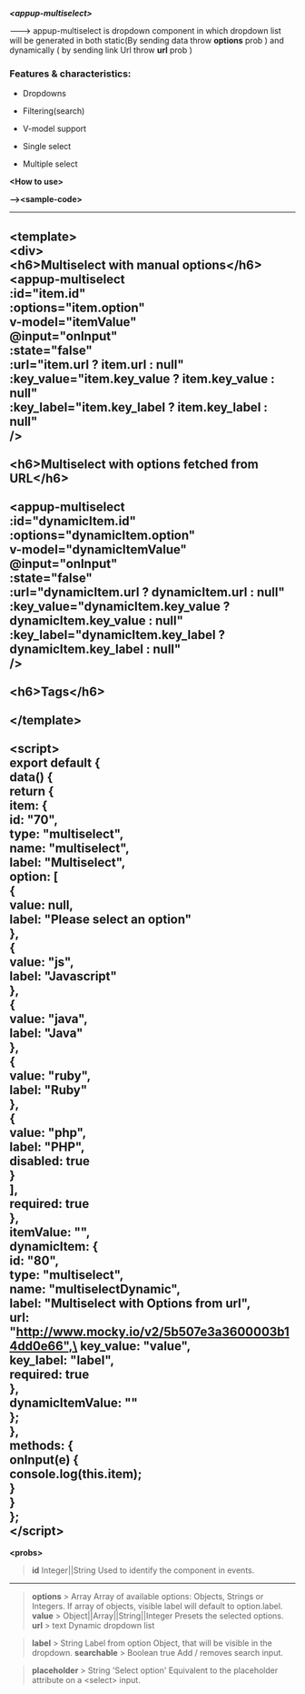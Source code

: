***&lt;appup-multiselect&gt;***

---&gt; appup-multiselect is dropdown component in which dropdown list
will be generated in both static(By sending data throw **options** prob
) and dynamically ( by sending link Url throw **url** prob )

### **Features & characteristics:**

-   Dropdowns

-   Filtering(search)

-   V-model support

-   Single select

-   Multiple select

**&lt;How to use&gt;**

**--&gt;&lt;sample-code&gt;**

  -----------------------------------------------------------------------
  &lt;template&gt;\
  &lt;div&gt;\
  &lt;h6&gt;Multiselect with manual options&lt;/h6&gt;\
  &lt;appup-multiselect\
  :id="item.id"\
  :options="item.option"\
  v-model="itemValue"\
  @input="onInput"\
  :state="false"\
  :url="item.url ? item.url : null"\
  :key\_value="item.key\_value ? item.key\_value : null"\
  :key\_label="item.key\_label ? item.key\_label : null"\
  /&gt;\
  \
  &lt;h6&gt;Multiselect with options fetched from URL&lt;/h6&gt;\
  \
  &lt;appup-multiselect\
  :id="dynamicItem.id"\
  :options="dynamicItem.option"\
  v-model="dynamicItemValue"\
  @input="onInput"\
  :state="false"\
  :url="dynamicItem.url ? dynamicItem.url : null"\
  :key\_value="dynamicItem.key\_value ? dynamicItem.key\_value : null"\
  :key\_label="dynamicItem.key\_label ? dynamicItem.key\_label : null"\
  /&gt;\
  \
  &lt;h6&gt;Tags&lt;/h6&gt;\
  \
  &lt;/template&gt;\
  \
  &lt;script&gt;\
  export default {\
  data() {\
  return {\
  item: {\
  id: "70",\
  type: "multiselect",\
  name: "multiselect",\
  label: "Multiselect",\
  option: \[\
  {\
  value: null,\
  label: "Please select an option"\
  },\
  {\
  value: "js",\
  label: "Javascript"\
  },\
  {\
  value: "java",\
  label: "Java"\
  },\
  {\
  value: "ruby",\
  label: "Ruby"\
  },\
  {\
  value: "php",\
  label: "PHP",\
  disabled: true\
  }\
  \],\
  required: true\
  },\
  itemValue: "",\
  dynamicItem: {\
  id: "80",\
  type: "multiselect",\
  name: "multiselectDynamic",\
  label: "Multiselect with Options from url",\
  url: "http://www.mocky.io/v2/5b507e3a3600003b14dd0e66",\
  key\_value: "value",\
  key\_label: "label",\
  required: true\
  },\
  dynamicItemValue: ""\
  };\
  },\
  methods: {\
  onInput(e) {\
  console.log(this.item);\
  }\
  }\
  };\
  &lt;/script&gt;
  -----------------------------------------------------------------------

**&lt;probs&gt;**

  > **id**            Integer||String                                      Used to identify the component in events.
  ------------------- ---------------------------------- ----------------- ----------------------------------------------------------------------------------------------------------------------------
  > **options**       > Array                                              Array of available options: Objects, Strings or Integers. If array of objects, visible label will default to option.label.
  > **value**         > Object||Array||String||Integer                     Presets the selected options.
  > **url**           > text                                               Dynamic dropdown list
                                                                           
  > **label**         > String                                             Label from option Object, that will be visible in the dropdown.
  > **searchable**    > Boolean                          true              Add / removes search input.
                                                                           
                                                                           
  > **placeholder**   > String                           'Select option'   Equivalent to the placeholder attribute on a &lt;select&gt; input.


